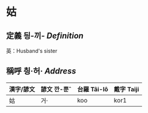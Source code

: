 # 姑
## 定義 딍-끼- _Definition_




英：Husband's sister

## 稱呼 칑·허· _Address_

漢字/諺文 | 諺文 깐-뿐ˆ | 台羅 Tâi-lô | 戴字 Taiji
--- | --- | --- | --- 
姑 | 거· | koo | kor1 
